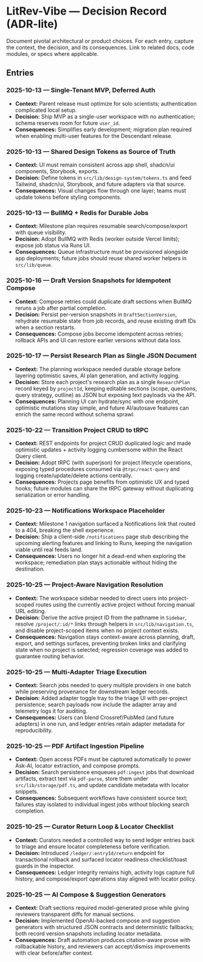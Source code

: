 # LitRev-Vibe — Decision Record (ADR-lite)

Document pivotal architectural or product choices. For each entry, capture the context, the decision, and its consequences. Link to related docs, code modules, or specs where applicable.

## Entries

### 2025-10-13 — Single-Tenant MVP, Deferred Auth
- **Context:** Parent release must optimize for solo scientists; authentication complicated local setup.
- **Decision:** Ship MVP as a single-user workspace with no authentication; schema reserves room for future `user_id`.
- **Consequences:** Simplifies early development; migration plan required when enabling multi-user features for the Descendant release.

### 2025-10-13 — Shared Design Tokens as Source of Truth
- **Context:** UI must remain consistent across app shell, shadcn/ui components, Storybook, exports.
- **Decision:** Define tokens in `src/lib/design-system/tokens.ts` and feed Tailwind, shadcn/ui, Storybook, and future adapters via that source.
- **Consequences:** Visual changes flow through one layer; teams must update tokens before styling components.

### 2025-10-13 — BullMQ + Redis for Durable Jobs
- **Context:** Milestone plan requires resumable search/compose/export with queue visibility.
- **Decision:** Adopt BullMQ with Redis (worker outside Vercel limits); expose job status via Runs UI.
- **Consequences:** Queue infrastructure must be provisioned alongside app deployments; future jobs should reuse shared worker helpers in `src/lib/queue`.

### 2025-10-16 — Draft Version Snapshots for Idempotent Compose
- **Context:** Compose retries could duplicate draft sections when BullMQ reruns a job after partial completion.
- **Decision:** Persist per-version snapshots in `DraftSectionVersion`, rehydrate resumable state from job records, and reuse existing draft IDs when a section restarts.
- **Consequences:** Compose jobs become idempotent across retries; rollback APIs and UI can restore earlier versions without data loss.

### 2025-10-17 — Persist Research Plan as Single JSON Document
- **Context:** The planning workspace needed durable storage before layering optimistic saves, AI plan generation, and activity logging.
- **Decision:** Store each project's research plan as a single `ResearchPlan` record keyed by `projectId`, keeping editable sections (scope, questions, query strategy, outline) as JSON but exposing text payloads via the API.
- **Consequences:** Planning UI can hydrate/sync with one endpoint, optimistic mutations stay simple, and future AI/autosave features can enrich the same record without schema sprawl.

### 2025-10-22 — Transition Project CRUD to tRPC
- **Context:** REST endpoints for project CRUD duplicated logic and made optimistic updates + activity logging cumbersome within the React Query client.
- **Decision:** Adopt tRPC (with superjson) for project lifecycle operations, exposing typed procedures consumed via `@trpc/react-query` and logging create/update/delete actions centrally.
- **Consequences:** Projects page benefits from optimistic UX and typed hooks; future modules can share the tRPC gateway without duplicating serialization or error handling.

### 2025-10-23 — Notifications Workspace Placeholder
- **Context:** Milestone 1 navigation surfaced a Notifications link that routed to a 404, breaking the shell experience.
- **Decision:** Ship a client-side `/notifications` page stub describing the upcoming alerting features and linking to Runs, keeping the navigation viable until real feeds land.
- **Consequences:** Users no longer hit a dead-end when exploring the workspace; remediation plan stays actionable without hiding the destination.

### 2025-10-25 — Project-Aware Navigation Resolution
- **Context:** The workspace sidebar needed to direct users into project-scoped routes using the currently active project without forcing manual URL editing.
- **Decision:** Derive the active project ID from the pathname in `Sidebar`, resolve `/project/:id/*` links through helpers in `src/lib/navigation.ts`, and disable project-scoped items when no project context exists.
- **Consequences:** Navigation stays context-aware across planning, draft, export, and settings surfaces, preventing broken links and clarifying state when no project is selected; regression coverage was added to guarantee routing behavior.

### 2025-10-25 — Multi-Adapter Triage Execution
- **Context:** Search jobs needed to query multiple providers in one batch while preserving provenance for downstream ledger records.
- **Decision:** Added adapter toggle tray to the triage UI with per-project persistence; search payloads now include the adapter array and telemetry logs it for auditing.
- **Consequences:** Users can blend Crossref/PubMed (and future adapters) in one run, and ledger entries retain adapter metadata for reproducibility.

### 2025-10-25 — PDF Artifact Ingestion Pipeline
- **Context:** Open access PDFs must be captured automatically to power Ask-AI, locator extraction, and compose prompts.
- **Decision:** Search persistence enqueues `pdf:ingest` jobs that download artifacts, extract text via `pdf-parse`, store them under `src/lib/storage/pdf.ts`, and update candidate metadata with locator snippets.
- **Consequences:** Subsequent workflows have consistent source text; failures stay isolated to individual ingest jobs without blocking search completion.

### 2025-10-25 — Curator Return Loop & Locator Checklist
- **Context:** Curators needed a controlled way to send ledger entries back to triage and ensure locator completeness before verification.
- **Decision:** Introduced `/ledger/:entryId/return` endpoint for transactional rollback and surfaced locator readiness checklist/toast guards in the inspector.
- **Consequences:** Ledger integrity remains high, activity logs capture full history, and compose/export operations stay aligned with locator policy.

### 2025-10-25 — AI Compose & Suggestion Generators
- **Context:** Draft sections required model-generated prose while giving reviewers transparent diffs for manual sections.
- **Decision:** Implemented OpenAI-backed compose and suggestion generators with structured JSON contracts and deterministic fallbacks; both record version snapshots including locator metadata.
- **Consequences:** Draft automation produces citation-aware prose with rollbackable history, and reviewers can accept/dismiss improvements with clear before/after context.
